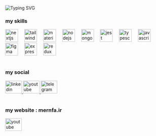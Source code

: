 <article class="markdown-body entry-content container-lg f5" itemprop="text">
  <img
    src="https://readme-typing-svg.demolab.com?font=Fira+Code&pause=1000&width=435&lines=%F0%9F%98%89+Hello%2C+I+am+Soheil+Jafari;%F0%9F%91%A8%E2%80%8D%F0%9F%92%BB+Fullstack+Developer+with+Next.js+%26+Node.js;%F0%9F%92%BB+My+website+is+mernfa.ir"
    alt="Typing SVG"
  />  
  <h3 align="left">my skills</h3>
  <div align="left">
    <img
      src="https://skillicons.dev/icons?i=nextjs"
      height="40"
      alt="nextjs logo"
    />
    <img width="12" />
    <img
      src="https://skillicons.dev/icons?i=tailwind"
      height="40"
      alt="tailwindcss logo"
    />
    <img width="12" />
    <img
      src="https://skillicons.dev/icons?i=materialui"
      height="40"
      alt="materialui logo"
    />
    <img width="12" />
    <img
      src="https://skillicons.dev/icons?i=nodejs"
      height="40"
      alt="nodejs logo"
    />
    <img width="12" />
    <img
      src="https://skillicons.dev/icons?i=mongodb"
      height="40"
      alt="mongodb logo"
    />
    <img width="12" />
    <img
      src="https://skillicons.dev/icons?i=jest"
      height="40"
      alt="jest logo"
    />
    <img width="12" />
    <img
      src="https://skillicons.dev/icons?i=ts"
      height="40"
      alt="typescript logo"
    />
    <img width="12" />
    <img
      src="https://skillicons.dev/icons?i=js"
      height="40"
      alt="javascript logo"
    />
    <img width="12" />
    <img
      src="https://skillicons.dev/icons?i=figma"
      height="40"
      alt="figma logo"
    />
    <img width="12" />
    <img
      src="https://skillicons.dev/icons?i=express"
      height="40"
      alt="express logo"
    />
    <img width="12" />
    <img
      src="https://skillicons.dev/icons?i=redux"
      height="40"
      alt="redux logo"
    />
  </div>
  <br />
  <h3 align="left">my social</h3>
  <div align="left">
    <a href="https://www.linkedin.com/in/soheil-jafari-dev" target="_blank">
      <img
        src="https://raw.githubusercontent.com/maurodesouza/profile-readme-generator/master/src/assets/icons/social/linkedin/default.svg"
        width="52"
        height="40"
        alt="linkedin logo"
      />
    </a>
    <a href="https://www.youtube.com/@mernfa_ir" target="_blank">
      <img
        src="https://raw.githubusercontent.com/maurodesouza/profile-readme-generator/master/src/assets/icons/social/youtube/default.svg"
        width="52"
        height="40"
        alt="youtube logo"
      />
    </a>
    <a href="https://t.me/mernfa" target="_blank">
      <img
        src="https://raw.githubusercontent.com/maurodesouza/profile-readme-generator/master/src/assets/icons/social/telegram/default.svg"
        width="52"
        height="40"
        alt="telegram logo"
      />
    </a>
  </div>
<br />
  <h3 align="left">my website : mernfa.ir</h3>
  <a href="https://mernfa.ir" target="_blank">
      <img
        src="https:mernfa.ir/logo.png"
        width="52"
        height="40"
        alt="youtube logo"
      />
    </a>
  <br />

</article>

